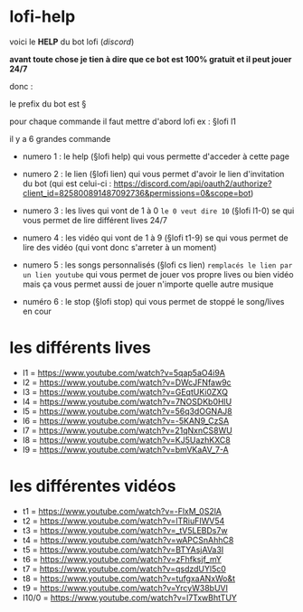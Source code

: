 # lofi-help
voici le **HELP** du bot lofi (*discord*)


**avant toute chose je tien à dire que ce bot est 100% gratuit et il peut jouer 24/7**

donc :

le prefix du bot est §

pour chaque commande il faut mettre d'abord lofi  ex : §lofi l1

il y a 6 grandes commande 

 - numero 1 : le help (§lofi help) qui vous permette d'acceder à cette page 
 
 - numero 2 : le lien (§lofi lien) qui vous permet d'avoir le lien d'invitation du bot (qui est celui-ci : https://discord.com/api/oauth2/authorize?client_id=825800891487092736&permissions=0&scope=bot)
 
 - numero 3 : les lives qui vont de 1 à 0 `le 0 veut dire 10` (§lofi l1-0) se qui vous permet de lire différent lives 24/7 

 - numero 4 : les vidéo qui vont de 1 à 9 (§lofi t1-9) se qui vous permet de lire des vidéo (qui vont donc s'arreter à un moment) 

 - numero 5 : les songs personnalisés (§lofi cs lien) `remplacés le lien par un lien youtube` qui vous permet de jouer vos propre lives ou bien vidéo mais ça vous permet aussi de jouer n'importe quelle autre musique
 
 - numéro 6 : le stop (§lofi stop) qui vous permet de stoppé le song/lives en cour
 

# les différents lives

* l1 = https://www.youtube.com/watch?v=5qap5aO4i9A
* l2 = https://www.youtube.com/watch?v=DWcJFNfaw9c
* l3 = https://www.youtube.com/watch?v=GEqtUKi0ZXQ
* l4 = https://www.youtube.com/watch?v=7NOSDKb0HlU
* l5 = https://www.youtube.com/watch?v=56q3dOGNAJ8
* l6 = https://www.youtube.com/watch?v=-5KAN9_CzSA
* l7 = https://www.youtube.com/watch?v=21qNxnCS8WU
* l8 = https://www.youtube.com/watch?v=KJ5UazhKXC8
* l9 = https://www.youtube.com/watch?v=bmVKaAV_7-A

# les différentes vidéos

* t1 = https://www.youtube.com/watch?v=-FlxM_0S2lA
* t2 = https://www.youtube.com/watch?v=lTRiuFIWV54
* t3 = https://www.youtube.com/watch?v=_tV5LEBDs7w
* t4 = https://www.youtube.com/watch?v=wAPCSnAhhC8
* t5 = https://www.youtube.com/watch?v=BTYAsjAVa3I
* t6 = https://www.youtube.com/watch?v=zFhfksjf_mY
* t7 = https://www.youtube.com/watch?v=qsdzdUYl5c0
* t8 = https://www.youtube.com/watch?v=tufgxaANxWo&t
* t9 = https://www.youtube.com/watch?v=YrcyW38bUVI 
* l10/0 = https://www.youtube.com/watch?v=l7TxwBhtTUY
